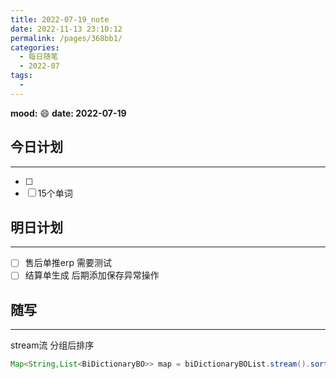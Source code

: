 ```yaml
---
title: 2022-07-19_note
date: 2022-11-13 23:10:12
permalink: /pages/368bb1/
categories:
  - 每日随笔
  - 2022-07
tags:
  - 
---
```

**mood:** :smile:  									**date: 2022-07-19**  
## 今日计划  
------
- [ ]  
- [ ]  15个单词
## 明日计划  
------
- [ ]  售后单推erp 需要测试
- [ ] 结算单生成 后期添加保存异常操作
## 随写 
------

stream流 分组后排序

```java
Map<String,List<BiDictionaryBO>> map = biDictionaryBOList.stream().sorted(Comparator.comparingInt(BiDictionaryBO::getSort)).collect(Collectors.groupingBy(BiDictionaryBO::getCode));
```

